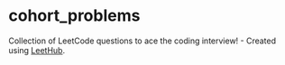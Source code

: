 # cohort_problems
Collection of LeetCode questions to ace the coding interview! - Created using [LeetHub](https://github.com/QasimWani/LeetHub).
